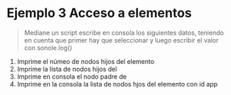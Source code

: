 # Ejemplo 3 Acceso a elementos
 > Mediane un script escribe en consola los siguientes datos, teniendo en cuenta que primer hay que seleccionar y luego escribir el valor con sonole.log()
> 

1. Imprime el númeo de nodos hijos del elemento <body>
2. Imprime la lista de nodos hijos del <body>
3. Imprime en consola el nodo padre de <body>
4. Imprime en la consola la lista de nodos hjos del elemento con id app
